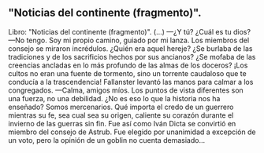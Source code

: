 ## "Noticias del continente (fragmento)".
Libro: "Noticias del continente (fragmento)".
(...)
—¿Y tú? ¿Cuál es tu dios?
—No tengo. Soy mi propio camino, guiado por mi lanza.
Los miembros del consejo se miraron incrédulos. ¿Quién era aquel hereje? ¿Se burlaba de las tradiciones y de los sacrificios hechos por sus ancianos? ¿Se mofaba de las creencias ancladas en lo más profundo de las almas de los doceros? ¡Los cultos no eran una fuente de tormento, sino un torrente caudaloso que te conducía a la trascendencia!
Fallanster levantó las manos para calmar a los congregados.
—Calma, amigos míos. Los puntos de vista diferentes son una fuerza, no una debilidad. ¿No es eso lo que la historia nos ha enseñado? Somos mercenarios. Qué importa el credo de un guerrero mientras su fe, sea cual sea su origen, caliente su corazón durante el invierno de las guerras sin fin.
Fue así como Iván Dicta se convirtió en miembro del consejo de Astrub. Fue elegido por unanimidad a excepción de un voto, pero la opinión de un goblin no cuenta demasiado...